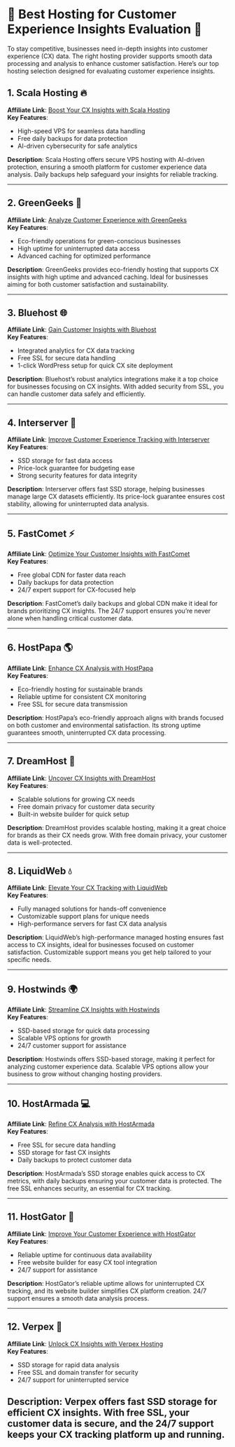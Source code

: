 # 💼 Best Hosting for Customer Experience Insights Evaluation 💼

To stay competitive, businesses need in-depth insights into customer experience (CX) data. The right hosting provider supports smooth data processing and analysis to enhance customer satisfaction. Here’s our top hosting selection designed for evaluating customer experience insights.

## 1. Scala Hosting 🔥
**Affiliate Link**: [Boost Your CX Insights with Scala Hosting](https://snipitx.com/scala-jy)  
**Key Features**:
- High-speed VPS for seamless data handling
- Free daily backups for data protection
- AI-driven cybersecurity for safe analytics

**Description**: Scala Hosting offers secure VPS hosting with AI-driven protection, ensuring a smooth platform for customer experience data analysis. Daily backups help safeguard your insights for reliable tracking.

---

## 2. GreenGeeks 🌿
**Affiliate Link**: [Analyze Customer Experience with GreenGeeks](https://snipitx.com/greengeeks-jy)  
**Key Features**:
- Eco-friendly operations for green-conscious businesses
- High uptime for uninterrupted data access
- Advanced caching for optimized performance

**Description**: GreenGeeks provides eco-friendly hosting that supports CX insights with high uptime and advanced caching. Ideal for businesses aiming for both customer satisfaction and sustainability.

---

## 3. Bluehost 🌐
**Affiliate Link**: [Gain Customer Insights with Bluehost](https://snipitx.com/bluehost-jy)  
**Key Features**:
- Integrated analytics for CX data tracking
- Free SSL for secure data handling
- 1-click WordPress setup for quick CX site deployment

**Description**: Bluehost’s robust analytics integrations make it a top choice for businesses focusing on CX insights. With added security from SSL, you can handle customer data safely and efficiently.

---

## 4. Interserver 🔧
**Affiliate Link**: [Improve Customer Experience Tracking with Interserver](https://snipitx.com/interserver-jy)  
**Key Features**:
- SSD storage for fast data access
- Price-lock guarantee for budgeting ease
- Strong security features for data integrity

**Description**: Interserver offers fast SSD storage, helping businesses manage large CX datasets efficiently. Its price-lock guarantee ensures cost stability, allowing for uninterrupted data analysis.

---

## 5. FastComet ⚡
**Affiliate Link**: [Optimize Your Customer Insights with FastComet](https://snipitx.com/fastcomet-jy)  
**Key Features**:
- Free global CDN for faster data reach
- Daily backups for data protection
- 24/7 expert support for CX-focused help

**Description**: FastComet’s daily backups and global CDN make it ideal for brands prioritizing CX insights. The 24/7 support ensures you’re never alone when handling critical customer data.

---

## 6. HostPapa 🌎
**Affiliate Link**: [Enhance CX Analysis with HostPapa](https://snipitx.com/hostpapa-jy)  
**Key Features**:
- Eco-friendly hosting for sustainable brands
- Reliable uptime for consistent CX monitoring
- Free SSL for secure data transmission

**Description**: HostPapa’s eco-friendly approach aligns with brands focused on both customer and environmental satisfaction. Its strong uptime guarantees smooth, uninterrupted CX data processing.

---

## 7. DreamHost 🌠
**Affiliate Link**: [Uncover CX Insights with DreamHost](https://snipitx.com/dreamhost-jy)  
**Key Features**:
- Scalable solutions for growing CX needs
- Free domain privacy for customer data security
- Built-in website builder for quick setup

**Description**: DreamHost provides scalable hosting, making it a great choice for brands as their CX needs grow. With free domain privacy, your customer data is well-protected.

---

## 8. LiquidWeb 💧
**Affiliate Link**: [Elevate Your CX Tracking with LiquidWeb](https://snipitx.com/liquidweb-jy)  
**Key Features**:
- Fully managed solutions for hands-off convenience
- Customizable support plans for unique needs
- High-performance servers for fast CX data analysis

**Description**: LiquidWeb’s high-performance managed hosting ensures fast access to CX insights, ideal for businesses focused on customer satisfaction. Customizable support means you get help tailored to your specific needs.

---

## 9. Hostwinds 🌍
**Affiliate Link**: [Streamline CX Insights with Hostwinds](https://snipitx.com/hostwinds-jy)  
**Key Features**:
- SSD-based storage for quick data processing
- Scalable VPS options for growth
- 24/7 customer support for assistance

**Description**: Hostwinds offers SSD-based storage, making it perfect for analyzing customer experience data. Scalable VPS options allow your business to grow without changing hosting providers.

---

## 10. HostArmada 💻
**Affiliate Link**: [Refine CX Analysis with HostArmada](https://snipitx.com/hostarmada-jy)  
**Key Features**:
- Free SSL for secure data handling
- SSD storage for fast CX insights
- Daily backups to protect customer data

**Description**: HostArmada’s SSD storage enables quick access to CX metrics, with daily backups ensuring your customer data is protected. The free SSL enhances security, an essential for CX tracking.

---

## 11. HostGator 🐊
**Affiliate Link**: [Improve Your Customer Experience with HostGator](https://snipitx.com/hostgator-jy)  
**Key Features**:
- Reliable uptime for continuous data availability
- Free website builder for easy CX tool integration
- 24/7 support for assistance

**Description**: HostGator’s reliable uptime allows for uninterrupted CX tracking, and its website builder simplifies CX platform creation. 24/7 support ensures a smooth data analysis process.

---

## 12. Verpex 🔑
**Affiliate Link**: [Unlock CX Insights with Verpex Hosting](https://snipitx.com/verpex-jy)  
**Key Features**:
- SSD storage for rapid data analysis
- Free SSL and domain transfer for security
- 24/7 support for uninterrupted service

**Description**: Verpex offers fast SSD storage for efficient CX insights. With free SSL, your customer data is secure, and the 24/7 support keeps your CX tracking platform up and running.
---

